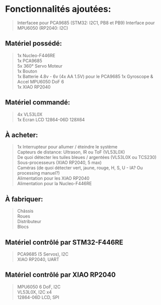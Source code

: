 # Fonctionnalités ajoutées:
> Interfacee pour PCA9685 (STM32: I2C1, PB8 et PB9) 
> Interface pour MPU6050 (RP2040: I2C)  

## Matériel possédé:  
> 1x Nucleo-F446RE  
> 1x PCA9685  
> 5x 360° Servo Moteur  
> 1x Bouton  
> 1x Batterie 4.8v - 6v (4x AA 1.5V) pour le PCA9685
> 1x Gyroscope & Accel MPU6050 DoF 6    
> 1x XIAO RP2040  

## Matériel commandé:  
> 4x VL53L0X  
> 1x Ecran LCD 12864-06D 128X64  

## À acheter:
> 1x Interrupteur pour allumer / éteindre le système  
> Capteurs de distance: Ultrason, IR ou ToF (VL53L0X)  
> De quoi détecter les tuiles bleues / argentées (VL53L0X ou TCS230)  
> Sous-processeurs (XIAO RP2040, 5 max)  
> Caméras (de quoi détecter vert, jaune, rouge, H, S, U - IA? Ou processing manuel?)  
> Alimentation pour les XIAO RP2040  
> Alimentation pour la Nucleo-F446RE  

## À fabriquer:
> Châssis    
> Roues    
> Distributeur    
> Blocs    

## Matériel contrôlé par STM32-F446RE  
> PCA9685 (5 Servos), I2C   
> XIAO RP2040, UART   
 
## Matériel contrôlé par XIAO RP2040   
> MPU6050 6 DoF, I2C    
> VL53L0X, I2C x4  
> 12864-06D LCD, SPI   
